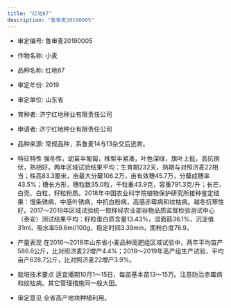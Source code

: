 ```yaml
---
title: "红地87"
description: "鲁审麦20190005"
---
```

* 审定编号:  鲁审麦20190005

*  作物名称:  小麦

*  品种名称:  红地87

*  审定年份:  2019

*  审定单位:  山东省

* 育种者:  济宁红地种业有限责任公司

*  申请者:  济宁红地种业有限责任公司

*  品种来源:  常规品种，系鲁麦14与f3杂交后选育。

*  特征特性
强冬性，幼苗半匍匐，株型半紧凑，叶色深绿，旗叶上挺，高抗倒伏，熟相好。两年区域试验结果平均：生育期232天，熟期与对照济麦22相当；株高83.3厘米，亩最大分蘖106.2万，亩有效穗45.7万，分蘖成穗率43.5%；穗长方形，穗粒数35.0粒，千粒重43.9克，容重791.3克/升；长芒、白壳、白粒，籽粒粉质。2018年中国农业科学院植物保护研究所接种鉴定结果：慢条锈病，中感叶锈病，中抗白粉病，高感赤霉病和纹枯病。越冬抗寒性好。2017～2018年区域试验统一取样经农业部谷物品质监督检验测试中心（泰安）测试结果平均：籽粒蛋白质含量13.43%，湿面筋36.1%，沉淀值31ml，吸水率59.6ml/100g，稳定时间3.39min，面粉白度76.9。

*  产量表现
在2016～2018年山东省小麦品种高肥组区域试验中，两年平均亩产586.8公斤，比对照济麦22增产4.4%；2018～2019年高产组生产试验，平均亩产628.7公斤，比对照济麦22增产3.9%。

*  栽培技术要点
适宜播期10月1～15日，每亩基本苗13～15万。注意防治赤霉病和纹枯病。其它管理措施同一般大田。

*  审定意见
全省高产地块种植利用。 
